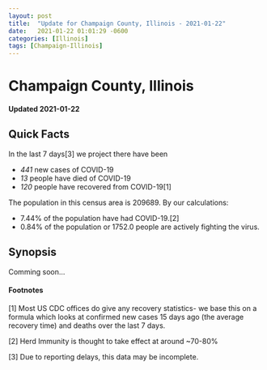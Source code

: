 ```yaml
---
layout: post
title:  "Update for Champaign County, Illinois - 2021-01-22"
date:   2021-01-22 01:01:29 -0600
categories: [Illinois]
tags: [Champaign-Illinois]
---
```


# Champaign County, Illinois
#### Updated 2021-01-22

## Quick Facts

In the last 7 days[3] we project there have been
- *441* new cases of COVID-19
- *13* people have died of COVID-19
- *120* people have recovered from COVID-19[1]

The population in this census area is 209689. By our calculations:
- 7.44% of the population have had COVID-19.[2]
- 0.84% of the population or 1752.0 people are actively fighting the virus.

## Synopsis

Comming soon...


#### Footnotes

[1] Most US CDC offices do give any recovery statistics- we base this on a formula which looks at confirmed new cases
15 days ago (the average recovery time) and deaths over the last 7 days.

[2] Herd Immunity is thought to take effect at around ~70-80%

[3] Due to reporting delays, this data may be incomplete.
 
    